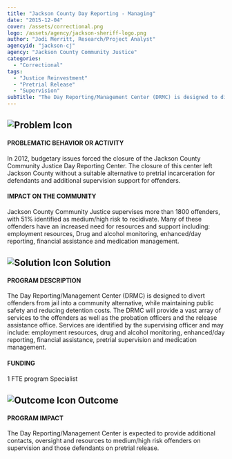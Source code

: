 ```yaml
---
title: "Jackson County Day Reporting - Managing"
date: "2015-12-04"
cover: /assets/correctional.png
logo: /assets/agency/jackson-sheriff-logo.png
author: "Jodi Merritt, Research/Project Analyst"
agencyid: "jackson-cj"
agency: "Jackson County Community Justice"
categories:
  - "Correctional"
tags:
  - "Justice Reinvestment"
  - "Pretrial Release"
  - "Supervision"
subTitle: "The Day Reporting/Management Center (DRMC) is designed to divert offenders from jail into a community alternative, while maintaining public safety and reducing detention costs."
---
```


## ![Problem Icon](https://github.com/google/material-design-icons/raw/master/alert/1x_web/ic_error_outline_black_48dp.png "Problem")

#### PROBLEMATIC BEHAVIOR OR ACTIVITY

In 2012, budgetary issues forced the closure of the Jackson County Community Justice Day Reporting Center. The closure of this center left Jackson County without a suitable alternative to pretrial incarceration for defendants and additional supervision support for offenders.

#### IMPACT ON THE COMMUNITY

Jackson County Community Justice supervises more than 1800 offenders, with 51% identified as medium/high risk to recidivate. Many of these offenders have an increased need for resources and support including: employment resources, Drug and alcohol monitoring, enhanced/day reporting, financial assistance and medication management.

## ![Solution Icon](https://github.com/google/material-design-icons/raw/master/action/1x_web/ic_lightbulb_outline_black_48dp.png "Solution") Solution

#### PROGRAM DESCRIPTION

The Day Reporting/Management Center (DRMC) is designed to divert offenders from jail into a community alternative, while maintaining public safety and reducing detention costs. The DRMC will provide a vast array of services to the offenders as well as the probation officers and the release assistance office. Services are identified by the supervising officer and may include: employment resources, drug and alcohol monitoring, enhanced/day reporting, financial assistance, pretrial supervision and medication management.

#### FUNDING

1 FTE program Specialist

## ![Outcome Icon](https://github.com/google/material-design-icons/raw/master/action/1x_web/ic_view_list_black_48dp.png "Outcome") Outcome

#### PROGRAM IMPACT

The Day Reporting/Management Center is expected to provide additional contacts, oversight and resources to medium/high risk offenders on supervision and those defendants on pretrial release.
